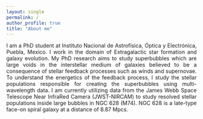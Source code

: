 ```yaml
---
layout: single
permalink: /
author_profile: true
title: "About me"
---
```


<div align="justify"> I am a PhD student at Instituto Nacional de Astrofísica, Óptica y Electrónica, Puebla, Mexico. I work in the domain of Extragalactic star formation and galaxy     evolution. My PhD research aims to study superbubbles which are large voids in the interstellar medium of galaxies believed to be a consequence of stellar feedback processes such as winds and supernovae. To understand the energetics of the feedback process, I study the stellar populations responsible for creating the superbubbles using multi-wavelength data. I am currently utilizing data from the James Webb Space Telescope Near InfraRed Camera (JWST-NIRCAM) to study resolved stellar populations inside large bubbles in NGC 628 (M74). NGC 628 is a late-type face-on spiral galaxy at a distance of 8.87 Mpcs. </div>
